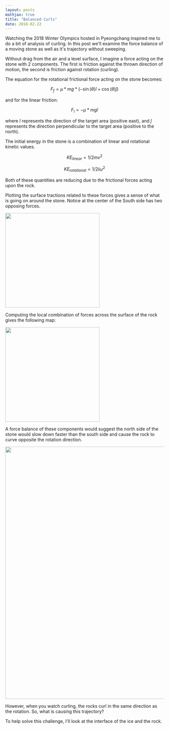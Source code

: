 ```yaml
---
layout: posts
mathjax: true
title: "Balanced Curls"
date: 2018-02-22
---
```



Watching the 2018 Winter Olympics hosted in Pyeongchang inspired me to do a bit of analysis of curling. In this post we'll examine the force balance of a moving stone as well as it's trajectory without sweeping. 

Without drag from the air and a level surface, I imagine a force acting on the stone with 2 components. The first is friction against the thrown direction of motion, the second is friction against rotation (curling). 

The equation for the rotational frictional force acting on the stone becomes:

$$ F_{f} = \mu * mg *(-\sin(\theta)\hat{i} + \cos(\theta)\hat{j}) $$

and for the linear friction:

$$ F_{l} = - \mu * mg \hat{i} $$

where $\hat{i}$ represents the direction of the target area (positive east), and $\hat{j}$ represents the direction perpendicular to the target area (positive to the north).
 
The initial energy in the stone is a combination of linear and rotational kinetic values. 

$$KE_{linear} = 1/2 m v^{2}$$

$$ KE_{rotational} = 1/2 I \omega^{2} $$

Both of these quantities are reducing due to the frictional forces acting upon the rock. 

Plotting the surface tractions related to these forces gives a sense of what is going on around the stone. Notice at the center of the South side has two opposing forces. 

<!-- ![Friction force plot](http://lclemon.github.io/images/Curl_friction.png) -->
<img src="http://lclemon.github.io/images/Curl_friction.png" width="300">


Computing the local combination of forces across the surface of the rock gives the following map:

<!-- insert image of resultant forces by point location -->
<img src="http://lclemon.github.io/images/Curl_friction_net.png" width="300">

A force balance of these components would suggest the north side of the stone would slow down faster than the south side and cause the rock to curve opposite the rotation direction. 

<img src="http://lclemon.github.io/images/Curl_simp_friction.png" width="800">

However, when you watch curling, the rocks curl in the same direction as the rotation. So, what is causing this trajectory? 

To help solve this challenge, I'll look at the interface of the ice and the rock. 

<!--To compute these integrations I use a simple finite-difference method. This is acceptable since the velocity of the rocks is low and the total calculation. The initial position, velocity, and acceleration are prescribed at the moment of release. As an implementation detail, I only store a selection of data for plotting so that I can control directly control the storage space required. -->

<!--Forward-Euler (forward finite-difference): -->

<!-- It turns out that this is really complicated with the treatment of the ice prior to a match (little flatted domes), the melting phenomena and scratching patterns on the ice and stone. Gonna leave this for a while and come back to it. Basically, the stones should curl the opposite direction that they due if it were equal friction on the bottom. -->
<!-- One option is to compute the heating induced by the friction forces and then recompute the friction coefficient at each location based on the expected heating (and melting). Another is to estimate the localized friction coefficient under the stone from video footage of curling matches. Then use the estimated parameter as a guess -->

<!--I structure this calculation as an interative solver dependent upon the current velocity and acceleration of the stone. This is to ensure an easier implementation of sweeping and local ice conditions in a future step. -->

<!--The psuedo-code for this iteration is as follows: -->

<!-- ```python 
python highlighted code snippet
```-->

